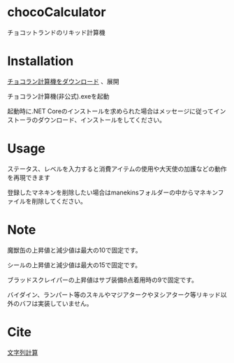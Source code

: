 # chocoCalculator
チョコットランドのリキッド計算機


# Installation
[チョコラン計算機をダウンロード](https://github.com/wagowa5/chocoCalculator/raw/main/%E3%83%81%E3%83%A7%E3%82%B3%E3%83%A9%E3%83%B3%E8%A8%88%E7%AE%97%E6%A9%9Fv3.2.zip)
、展開

チョコラン計算機(非公式).exeを起動

起動時に.NET Coreのインストールを求められた場合はメッセージに従ってインストーラのダウンロード、インストールをしてください。

# Usage
ステータス、レベルを入力すると消費アイテムの使用や大天使の加護などの動作を再現できます

登録したマネキンを削除したい場合はmanekinsフォルダーの中からマネキンファイルを削除してください。


# Note
魔獣缶の上昇値と減少値は最大の10で固定です。

シールの上昇値と減少値は最大の15で固定です。

ブラッドスクレイパーの上昇値はサブ装備8点着用時の9で固定です。

バイダイン、ランパート等のスキルやマジアタークやヌシアターク等リキッド以外のバフは実装していません。


# Cite
[文字列計算](https://github.com/izmktr/SimpleCalc)
